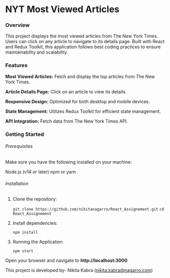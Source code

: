 # NYT Most Viewed Articles

### Overview
This project displays the most viewed articles from The New York Times. Users can click on any article to navigate to its details page.
Built with React and Redux Toolkit, this application follows best coding practices to ensure maintainability and scalability.

### Features

   **Most Viewed Articles:** Fetch and display the top articles from The New York Times.

   **Article Details Page:** Click on an article to view its details.

   **Responsive Design:** Optimized for both desktop and mobile devices.

   **State Management:** Utilizes Redux Toolkit for efficient state management.

   **API Integration:** Fetch data from The New York Times API.

### Getting Started

###### Prerequisites

Make sure you have the following installed on your machine:

   Node.js (v14 or later)
   npm or yarn

###### Installation

1. Clone the repository:

	`git clone https://github.com/nikitanagarro/React_Assignement.git`
	`cd React_Assignement`

2. Install dependencies:

	`npm install`

3. Running the Application

	`npm start`

Open your browser and navigate to **http://localhost:3000**


This project is developed by- Nikita Kabra (nikita.kabra@nagarro.com)
